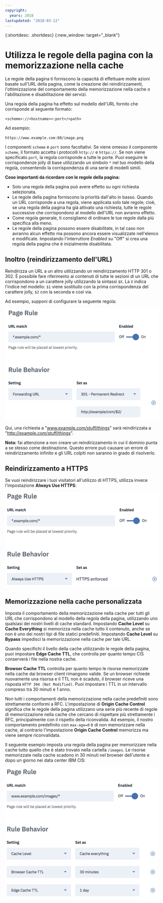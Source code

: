 ```yaml
---
copyright:
  years: 2018
lastupdated: "2018-03-12"
---
```


{:shortdesc: .shortdesc}
{:new_window: target="_blank"}

# Utilizza le regole della pagina con la memorizzazione nella cache

Le regole della pagina ti forniscono la capacità di effettuare molte azioni basate sull'URL della pagina, come la creazione dei reindirizzamenti, l'ottimizzazione del comportamento della memorizzazione nella cache o l'abilitazione e disabilitazione dei servizi.

Una regola della pagina ha effetto sul modello dell'URL fornito che corrisponde al seguente formato:

`<scheme>://<hostname><:port>/<path>`

Ad esempio:

`https://www.example.com:80/image.png`

I componenti `scheme` e `port` sono facoltativi. Se viene omesso il componente `scheme`, il formato accetta i protocolli `http://` e `https://`. Se non viene specificato `port`, la regola corrisponde a tutte le porte. Puoi eseguire le corrispondenze jolly di base utilizzando un simbolo `*` nel tuo modello della regola, consentendo la corrispondenza di una serie di modelli simili.

**Cose importanti da ricordare con le regole della pagina:**

 * Solo una regola della pagina può avere effetto su ogni richiesta selezionata.
 * Le regole della pagina forniscono la priorità dall'alto in basso. Quando un URL corrisponde a una regola, viene applicata solo tale regole; cioè, se una regola della pagina ha già attivato una richiesta, tutte le regole successive che corrispondono al modello dell'URL non avranno effetto. 
 * Come regola generale, ti consigliamo di ordinare le tue regole dalla più specifica alla meno.
 * Le regole della pagina possono essere disabilitate, in tal caso non avranno alcun effetto ma possono ancora essere visualizzate nell'elenco e modificate. Impostando l'interruttore *Enabled* su "Off" si crea una regola della pagina che è inizialmente disabilitata.


## Inoltro (reindirizzamento dell'URL)
Reindirizza un URL a un altro utilizzando un reindirizzamento HTTP 301 o 302. È possibile fare riferimento ai contenuti di tutte le sezioni di un URL che corrispondono a un carattere jolly utilizzando la sintassi `$X`. La `X` indica l'indice nel modello: `$1` viene sostituito con la prima corrispondenza del carattere jolly, `$2` con la seconda e così via.

Ad esempio, supponi di configurare la seguente regola:

![immagine](images/url-redirection-example.png)

Qui, una richiesta a "www.example.com/stuff/things" sarà reindirizzata a "http://example.com/stuff/things".

**Nota:** fai attenzione a non creare un reindirizzamento in cui il dominio punta a se stesso come destinazione. Questo errore può causare un errore di reindirizzamento infinito e gli URL colpiti non saranno in grado di risolverlo.


## Reindirizzamento a HTTPS
Se vuoi reindirizzare i tuoi visitatori all'utilizzo di HTTPS, utilizza invece l'impostazione **Always Use HTTPS**:

![immagine2](images/url-matching-patterns.png)


## Memorizzazione nella cache personalizzata 
Imposta il comportamento della memorizzazione nella cache per tutti gli URL che corrispondono al modello della regola della pagina, utilizzando uno qualsiasi dei nostri livelli di cache standard. Impostando **Cache Level** su **Cache Everything** si memorizza nella cache tutto il contenuto, anche se non è uno dei nostri tipi di file statici predefiniti. Impostando **Cache Level** su **Bypass** impedisci la memorizzazione nella cache per tale URL.

Quando specifichi il livello della cache utilizzando le regole della pagina, puoi impostare **Edge Cache TTL**, che controlla per quanto tempo CIS conserverà i file nella nostra cache.

**Browser Cache TTL** controlla per quanto tempo le risorse memorizzate nella cache dai browser client rimangono valide. Se un browser richiede nuovamente una risorsa e il TTL non è scaduto, il browser riceve una risposta `HTTP 304 (Not Modified)`. Puoi impostare i TTL in un intervallo compreso tra 30 minuti e 1 anno.

Non tutti i comportamenti della memorizzazione nella cache predefiniti sono strettamente conformi a RFC. L'impostazione di **Origin Cache Control** significa che le regole della pagina utilizzano una serie più recente di regole di memorizzazione nella cache che cercano di rispettare più strettamente i RFC, principalmente con il rispetto della riconvalida. Ad esempio, il nostro comportamento predefinito con `max-age=0` è di non memorizzare nella cache, al contrario l'impostazione **Origin Cache Control** memorizza ma viene sempre riconvalidata.

Il seguente esempio imposta una regola della pagina per memorizzare nella cache tutto quello che è stato trovato nella cartella `/images`. Le risorse memorizzate nella cache scadono in 30 minuti nel browser dell'utente e dopo un giorno nei data center IBM CIS:

![immagine3](images/url-example.png)
